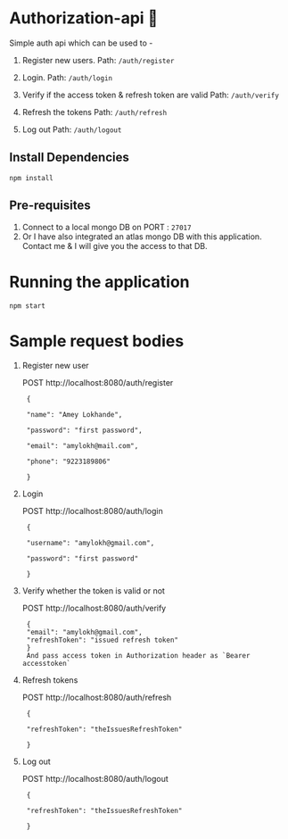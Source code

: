 
# Authorization-api 🔐

Simple auth api which can be used to -

1. Register new users.
Path: `/auth/register`

2. Login.
Path: `/auth/login`

3. Verify if the access token & refresh token are valid
Path: `/auth/verify`

4. Refresh the tokens
Path: `/auth/refresh`

5. Log out
Path: `/auth/logout`

## Install Dependencies

```npm install```

  

## Pre-requisites

  

1. Connect to a local mongo DB on PORT : ``27017`` 
2. Or I have also integrated an atlas mongo DB with this application. Contact me & I will give you the access to that DB.

  

# Running the application

  

``npm start``

  

# Sample request bodies

1. Register new user 

   

     POST http://localhost:8080/auth/register
        
        {
        
        "name": "Amey Lokhande",
        
        "password": "first password",
        
        "email": "amylokh@mail.com",
        
        "phone": "9223189806"
        
        }

  

2. Login

     POST http://localhost:8080/auth/login

        {
        
        "username": "amylokh@gmail.com",
        
        "password": "first password"
        
        }

  

3. Verify whether the token is valid or not

     POST http://localhost:8080/auth/verify

        {
        "email": "amylokh@gmail.com",
        "refreshToken": "issued refresh token"
        }
        And pass access token in Authorization header as `Bearer accesstoken`

4. Refresh tokens

     POST http://localhost:8080/auth/refresh

        {
        
        "refreshToken": "theIssuesRefreshToken"
        
        }

5. Log out

     POST http://localhost:8080/auth/logout

        {
        
        "refreshToken": "theIssuesRefreshToken"
        
        }